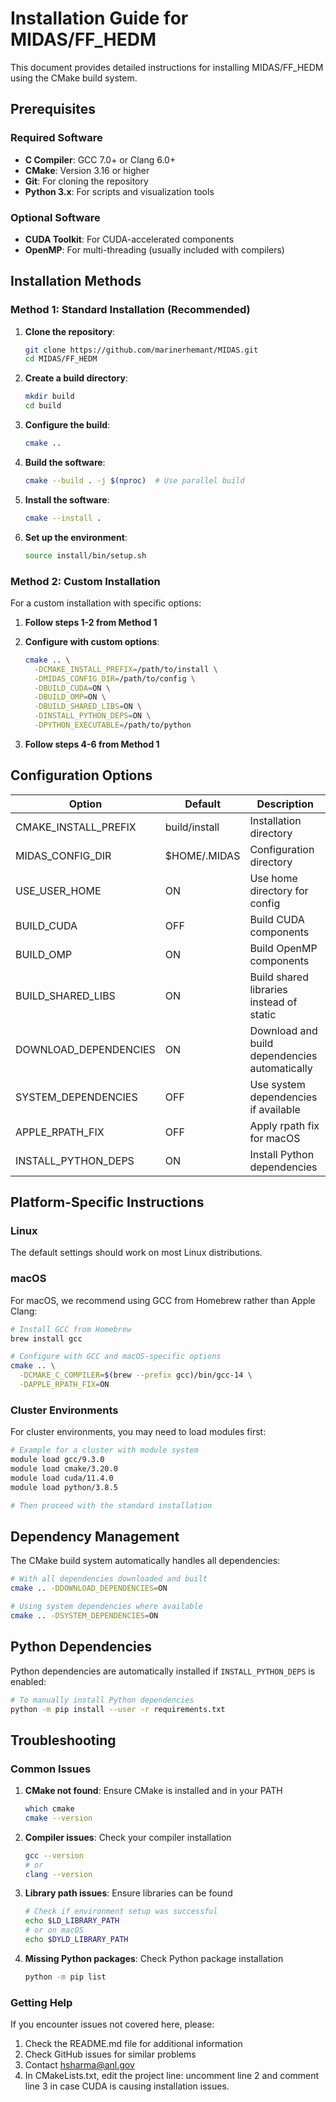 # Installation Guide for MIDAS/FF_HEDM

This document provides detailed instructions for installing MIDAS/FF_HEDM using the CMake build system.

## Prerequisites

### Required Software

- **C Compiler**: GCC 7.0+ or Clang 6.0+
- **CMake**: Version 3.16 or higher
- **Git**: For cloning the repository
- **Python 3.x**: For scripts and visualization tools

### Optional Software

- **CUDA Toolkit**: For CUDA-accelerated components
- **OpenMP**: For multi-threading (usually included with compilers)

## Installation Methods

### Method 1: Standard Installation (Recommended)

1. **Clone the repository**:
   ```bash
   git clone https://github.com/marinerhemant/MIDAS.git
   cd MIDAS/FF_HEDM
   ```

2. **Create a build directory**:
   ```bash
   mkdir build
   cd build
   ```

3. **Configure the build**:
   ```bash
   cmake ..
   ```

4. **Build the software**:
   ```bash
   cmake --build . -j $(nproc)  # Use parallel build
   ```

5. **Install the software**:
   ```bash
   cmake --install .
   ```

6. **Set up the environment**:
   ```bash
   source install/bin/setup.sh
   ```

### Method 2: Custom Installation

For a custom installation with specific options:

1. **Follow steps 1-2 from Method 1**

2. **Configure with custom options**:
   ```bash
   cmake .. \
     -DCMAKE_INSTALL_PREFIX=/path/to/install \
     -DMIDAS_CONFIG_DIR=/path/to/config \
     -DBUILD_CUDA=ON \
     -DBUILD_OMP=ON \
     -DBUILD_SHARED_LIBS=ON \
     -DINSTALL_PYTHON_DEPS=ON \
     -DPYTHON_EXECUTABLE=/path/to/python
   ```

3. **Follow steps 4-6 from Method 1**

## Configuration Options

| Option                 | Default   | Description                                   |
|------------------------|-----------|-----------------------------------------------|
| CMAKE_INSTALL_PREFIX   | build/install | Installation directory                    |
| MIDAS_CONFIG_DIR       | $HOME/.MIDAS | Configuration directory                    |
| USE_USER_HOME          | ON        | Use home directory for config                 |
| BUILD_CUDA             | OFF       | Build CUDA components                         |
| BUILD_OMP              | ON        | Build OpenMP components                       |
| BUILD_SHARED_LIBS      | ON        | Build shared libraries instead of static      |
| DOWNLOAD_DEPENDENCIES  | ON        | Download and build dependencies automatically |
| SYSTEM_DEPENDENCIES    | OFF       | Use system dependencies if available          |
| APPLE_RPATH_FIX        | OFF       | Apply rpath fix for macOS                     |
| INSTALL_PYTHON_DEPS    | ON        | Install Python dependencies                   |

## Platform-Specific Instructions

### Linux

The default settings should work on most Linux distributions.

### macOS

For macOS, we recommend using GCC from Homebrew rather than Apple Clang:

```bash
# Install GCC from Homebrew
brew install gcc

# Configure with GCC and macOS-specific options
cmake .. \
  -DCMAKE_C_COMPILER=$(brew --prefix gcc)/bin/gcc-14 \
  -DAPPLE_RPATH_FIX=ON
```

### Cluster Environments

For cluster environments, you may need to load modules first:

```bash
# Example for a cluster with module system
module load gcc/9.3.0
module load cmake/3.20.0
module load cuda/11.4.0
module load python/3.8.5

# Then proceed with the standard installation
```

## Dependency Management

The CMake build system automatically handles all dependencies:

```bash
# With all dependencies downloaded and built
cmake .. -DDOWNLOAD_DEPENDENCIES=ON

# Using system dependencies where available
cmake .. -DSYSTEM_DEPENDENCIES=ON
```

## Python Dependencies

Python dependencies are automatically installed if `INSTALL_PYTHON_DEPS` is enabled:

```bash
# To manually install Python dependencies
python -m pip install --user -r requirements.txt
```

## Troubleshooting

### Common Issues

1. **CMake not found**: Ensure CMake is installed and in your PATH
   ```bash
   which cmake
   cmake --version
   ```

2. **Compiler issues**: Check your compiler installation
   ```bash
   gcc --version
   # or
   clang --version
   ```

3. **Library path issues**: Ensure libraries can be found
   ```bash
   # Check if environment setup was successful
   echo $LD_LIBRARY_PATH
   # or on macOS
   echo $DYLD_LIBRARY_PATH
   ```

4. **Missing Python packages**: Check Python package installation
   ```bash
   python -m pip list
   ```

### Getting Help

If you encounter issues not covered here, please:

1. Check the README.md file for additional information
2. Check GitHub issues for similar problems
3. Contact hsharma@anl.gov
4. In CMakeLists.txt, edit the project line: uncomment line 2 and comment line 3 in case CUDA is causing installation issues.